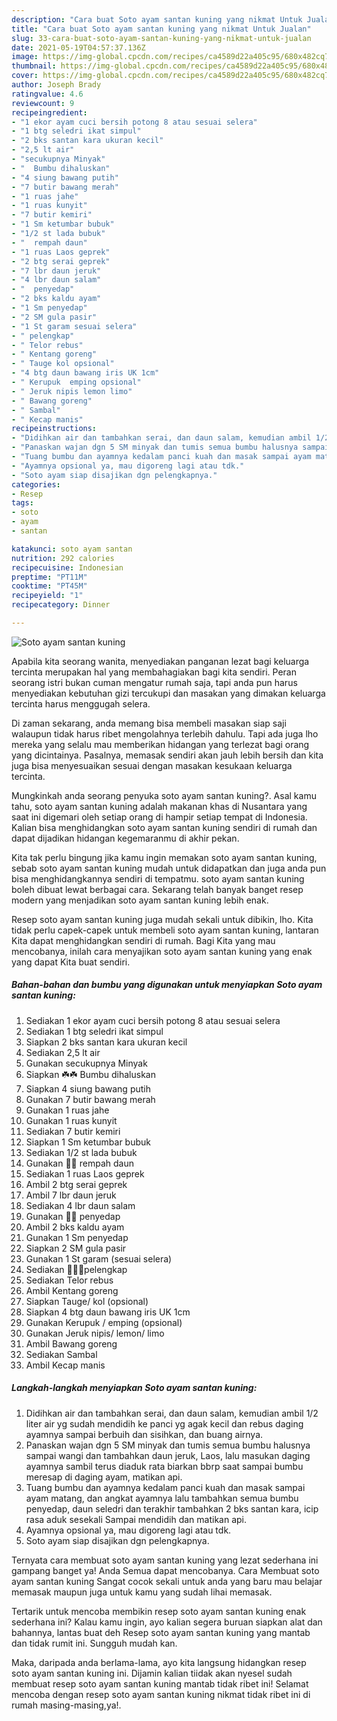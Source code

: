 ```yaml
---
description: "Cara buat Soto ayam santan kuning yang nikmat Untuk Jualan"
title: "Cara buat Soto ayam santan kuning yang nikmat Untuk Jualan"
slug: 33-cara-buat-soto-ayam-santan-kuning-yang-nikmat-untuk-jualan
date: 2021-05-19T04:57:37.136Z
image: https://img-global.cpcdn.com/recipes/ca4589d22a405c95/680x482cq70/soto-ayam-santan-kuning-foto-resep-utama.jpg
thumbnail: https://img-global.cpcdn.com/recipes/ca4589d22a405c95/680x482cq70/soto-ayam-santan-kuning-foto-resep-utama.jpg
cover: https://img-global.cpcdn.com/recipes/ca4589d22a405c95/680x482cq70/soto-ayam-santan-kuning-foto-resep-utama.jpg
author: Joseph Brady
ratingvalue: 4.6
reviewcount: 9
recipeingredient:
- "1 ekor ayam cuci bersih potong 8 atau sesuai selera"
- "1 btg seledri ikat simpul"
- "2 bks santan kara ukuran kecil"
- "2,5 lt air"
- "secukupnya Minyak"
- "  Bumbu dihaluskan"
- "4 siung bawang putih"
- "7 butir bawang merah"
- "1 ruas jahe"
- "1 ruas kunyit"
- "7 butir kemiri"
- "1 Sm ketumbar bubuk"
- "1/2 st lada bubuk"
- "  rempah daun"
- "1 ruas Laos geprek"
- "2 btg serai geprek"
- "7 lbr daun jeruk"
- "4 lbr daun salam"
- "  penyedap"
- "2 bks kaldu ayam"
- "1 Sm penyedap"
- "2 SM gula pasir"
- "1 St garam sesuai selera"
- " pelengkap"
- " Telor rebus"
- " Kentang goreng"
- " Tauge kol opsional"
- "4 btg daun bawang iris UK 1cm"
- " Kerupuk  emping opsional"
- " Jeruk nipis lemon limo"
- " Bawang goreng"
- " Sambal"
- " Kecap manis"
recipeinstructions:
- "Didihkan air dan tambahkan serai, dan daun salam, kemudian ambil 1/2 liter air yg sudah mendidih ke panci yg agak kecil dan rebus daging ayamnya sampai berbuih dan sisihkan, dan buang airnya."
- "Panaskan wajan dgn 5 SM minyak dan tumis semua bumbu halusnya sampai wangi dan tambahkan daun jeruk, Laos, lalu masukan daging ayamnya sambil terus diaduk rata biarkan bbrp saat sampai bumbu meresap di daging ayam, matikan api."
- "Tuang bumbu dan ayamnya kedalam panci kuah dan masak sampai ayam matang, dan angkat ayamnya lalu tambahkan semua bumbu penyedap, daun seledri dan terakhir tambahkan 2 bks santan kara, icip rasa aduk sesekali Sampai mendidih dan matikan api."
- "Ayamnya opsional ya, mau digoreng lagi atau tdk."
- "Soto ayam siap disajikan dgn pelengkapnya."
categories:
- Resep
tags:
- soto
- ayam
- santan

katakunci: soto ayam santan 
nutrition: 292 calories
recipecuisine: Indonesian
preptime: "PT11M"
cooktime: "PT45M"
recipeyield: "1"
recipecategory: Dinner

---
```



![Soto ayam santan kuning](https://img-global.cpcdn.com/recipes/ca4589d22a405c95/680x482cq70/soto-ayam-santan-kuning-foto-resep-utama.jpg)

Apabila kita seorang wanita, menyediakan panganan lezat bagi keluarga tercinta merupakan hal yang membahagiakan bagi kita sendiri. Peran seorang istri bukan cuman mengatur rumah saja, tapi anda pun harus menyediakan kebutuhan gizi tercukupi dan masakan yang dimakan keluarga tercinta harus menggugah selera.

Di zaman  sekarang, anda memang bisa membeli masakan siap saji walaupun tidak harus ribet mengolahnya terlebih dahulu. Tapi ada juga lho mereka yang selalu mau memberikan hidangan yang terlezat bagi orang yang dicintainya. Pasalnya, memasak sendiri akan jauh lebih bersih dan kita juga bisa menyesuaikan sesuai dengan masakan kesukaan keluarga tercinta. 



Mungkinkah anda seorang penyuka soto ayam santan kuning?. Asal kamu tahu, soto ayam santan kuning adalah makanan khas di Nusantara yang saat ini digemari oleh setiap orang di hampir setiap tempat di Indonesia. Kalian bisa menghidangkan soto ayam santan kuning sendiri di rumah dan dapat dijadikan hidangan kegemaranmu di akhir pekan.

Kita tak perlu bingung jika kamu ingin memakan soto ayam santan kuning, sebab soto ayam santan kuning mudah untuk didapatkan dan juga anda pun bisa menghidangkannya sendiri di tempatmu. soto ayam santan kuning boleh dibuat lewat berbagai cara. Sekarang telah banyak banget resep modern yang menjadikan soto ayam santan kuning lebih enak.

Resep soto ayam santan kuning juga mudah sekali untuk dibikin, lho. Kita tidak perlu capek-capek untuk membeli soto ayam santan kuning, lantaran Kita dapat menghidangkan sendiri di rumah. Bagi Kita yang mau mencobanya, inilah cara menyajikan soto ayam santan kuning yang enak yang dapat Kita buat sendiri.

<!--inarticleads1-->

##### Bahan-bahan dan bumbu yang digunakan untuk menyiapkan Soto ayam santan kuning:

1. Sediakan 1 ekor ayam cuci bersih potong 8 atau sesuai selera
1. Sediakan 1 btg seledri ikat simpul
1. Siapkan 2 bks santan kara ukuran kecil
1. Sediakan 2,5 lt air
1. Gunakan secukupnya Minyak
1. Siapkan  ☘️☘️ Bumbu dihaluskan
1. Siapkan 4 siung bawang putih
1. Gunakan 7 butir bawang merah
1. Gunakan 1 ruas jahe
1. Gunakan 1 ruas kunyit
1. Sediakan 7 butir kemiri
1. Siapkan 1 Sm ketumbar bubuk
1. Sediakan 1/2 st lada bubuk
1. Gunakan  🌸🌸 rempah daun
1. Sediakan 1 ruas Laos geprek
1. Ambil 2 btg serai geprek
1. Ambil 7 lbr daun jeruk
1. Sediakan 4 lbr daun salam
1. Gunakan  🌺🌺 penyedap
1. Ambil 2 bks kaldu ayam
1. Gunakan 1 Sm penyedap
1. Siapkan 2 SM gula pasir
1. Gunakan 1 St garam (sesuai selera)
1. Sediakan  🍋🍋🍋pelengkap
1. Sediakan  Telor rebus
1. Ambil  Kentang goreng
1. Siapkan  Tauge/ kol (opsional)
1. Siapkan 4 btg daun bawang iris UK 1cm
1. Gunakan  Kerupuk / emping (opsional)
1. Gunakan  Jeruk nipis/ lemon/ limo
1. Ambil  Bawang goreng
1. Sediakan  Sambal
1. Ambil  Kecap manis




<!--inarticleads2-->

##### Langkah-langkah menyiapkan Soto ayam santan kuning:

1. Didihkan air dan tambahkan serai, dan daun salam, kemudian ambil 1/2 liter air yg sudah mendidih ke panci yg agak kecil dan rebus daging ayamnya sampai berbuih dan sisihkan, dan buang airnya.
1. Panaskan wajan dgn 5 SM minyak dan tumis semua bumbu halusnya sampai wangi dan tambahkan daun jeruk, Laos, lalu masukan daging ayamnya sambil terus diaduk rata biarkan bbrp saat sampai bumbu meresap di daging ayam, matikan api.
1. Tuang bumbu dan ayamnya kedalam panci kuah dan masak sampai ayam matang, dan angkat ayamnya lalu tambahkan semua bumbu penyedap, daun seledri dan terakhir tambahkan 2 bks santan kara, icip rasa aduk sesekali Sampai mendidih dan matikan api.
1. Ayamnya opsional ya, mau digoreng lagi atau tdk.
1. Soto ayam siap disajikan dgn pelengkapnya.




Ternyata cara membuat soto ayam santan kuning yang lezat sederhana ini gampang banget ya! Anda Semua dapat mencobanya. Cara Membuat soto ayam santan kuning Sangat cocok sekali untuk anda yang baru mau belajar memasak maupun juga untuk kamu yang sudah lihai memasak.

Tertarik untuk mencoba membikin resep soto ayam santan kuning enak sederhana ini? Kalau kamu ingin, ayo kalian segera buruan siapkan alat dan bahannya, lantas buat deh Resep soto ayam santan kuning yang mantab dan tidak rumit ini. Sungguh mudah kan. 

Maka, daripada anda berlama-lama, ayo kita langsung hidangkan resep soto ayam santan kuning ini. Dijamin kalian tiidak akan nyesel sudah membuat resep soto ayam santan kuning mantab tidak ribet ini! Selamat mencoba dengan resep soto ayam santan kuning nikmat tidak ribet ini di rumah masing-masing,ya!.

